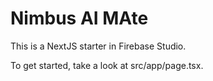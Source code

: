  # Nimbus AI MAte

This is a NextJS starter in Firebase Studio.

To get started, take a look at src/app/page.tsx.
